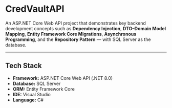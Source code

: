 # CredVaultAPI

An ASP.NET Core Web API project that demonstrates key backend development concepts such as **Dependency Injection**, **DTO–Domain Model Mapping**, **Entity Framework Core Migrations**, **Asynchronous Programming**, and the **Repository Pattern** — with SQL Server as the database.

---

## Tech Stack

- **Framework:** ASP.NET Core Web API (.NET 8.0)
- **Database:** SQL Server
- **ORM:** Entity Framework Core
- **IDE:** Visual Studio 
- **Language:** C#

